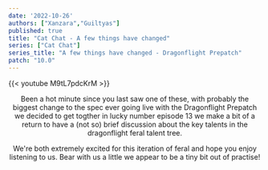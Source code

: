 ```yaml
---
date: '2022-10-26'
authors: ["Xanzara","Guiltyas"]
published: true
title: "Cat Chat - A few things have changed"
series: ["Cat Chat"]
series_title: "A few things have changed - Dragonflight Prepatch"
patch: "10.0"
---
```



{{< youtube M9tL7pdcKrM >}}


<center>
Been a hot minute since you last saw one of these, with probably the biggest change to the spec ever going live with the Dragonflight Prepatch we decided to get togther in lucky number episode 13 we make a bit of a return to have a (not so) brief discussion about the key talents in the dragonflight feral talent tree.

We're both extremely excited for this iteration of feral and hope you enjoy listening to us. Bear with us a little we appear to be a tiny bit out of practise!
</center>

